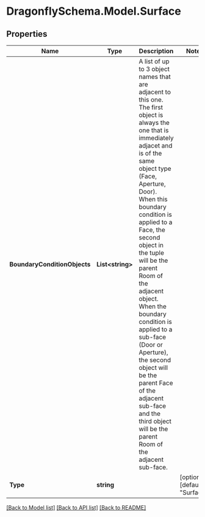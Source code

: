 
# DragonflySchema.Model.Surface

## Properties

Name | Type | Description | Notes
------------ | ------------- | ------------- | -------------
**BoundaryConditionObjects** | **List&lt;string&gt;** | A list of up to 3 object names that are adjacent to this one. The first object is always the one that is immediately adjacet and is of the same object type (Face, Aperture, Door). When this boundary condition is applied to a Face, the second object in the tuple will be the parent Room of the adjacent object. When the boundary condition is applied to a sub-face (Door or Aperture), the second object will be the parent Face of the adjacent sub-face and the third object will be the parent Room of the adjacent sub-face. | 
**Type** | **string** |  | [optional] [default to "Surface"]

[[Back to Model list]](../README.md#documentation-for-models)
[[Back to API list]](../README.md#documentation-for-api-endpoints)
[[Back to README]](../README.md)

